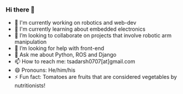 ### Hi there 👋

- 🔭 I'm currently working on robotics and web-dev
- 🌱 I'm currently learning about embedded electronics
- 👯 I’m looking to collaborate on projects that involve robotic arm manipulation
- 🤔 I’m looking for help with front-end
- 💬 Ask me about Python, ROS and Django
- 📫 How to reach me: tsadarsh0707[at]gmail.com
- 😄 Pronouns: He/him/his
- ⚡ Fun fact: Tomatoes are fruits that are considered vegetables by nutritionists!
